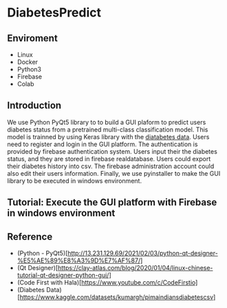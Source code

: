 # DiabetesPredict

## Enviroment

- Linux
- Docker
- Python3
- Firebase
- Colab

## Introduction

We use Python PyQt5 library to to build a GUI plaform to predict users diabetes status from a pretrained multi-class classification model. This model is trainned by using Keras library with the [diatabetes data](). Users need to register and login in the GUI platform. The authentication is provided by firebase authentication system.  Users input their the diabetes status, and they are stored in firebase realdatabase. Users could export their diabetes history into csv. The firebase administration account could also edit their users information. Finally, we use pyinstaller to make the GUI library to be executed in windows environment.

## Tutorial: Execute the GUI platform with Firebase in windows environment




## Reference

- (Python - PyQt5)[http://13.231.129.69/2021/02/03/python-qt-designer-%E5%AE%89%E8%A3%9D%E7%AF%87/]
- (Qt Designer)[https://clay-atlas.com/blog/2020/01/04/linux-chinese-tutorial-qt-designer-python-gui/]
- (Code First with Hala)[https://www.youtube.com/c/CodeFirstio]
- (Diabetes Data)[https://www.kaggle.com/datasets/kumargh/pimaindiansdiabetescsv]